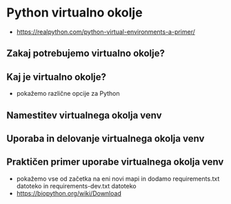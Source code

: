 # Python virtualno okolje

- https://realpython.com/python-virtual-environments-a-primer/

## Zakaj potrebujemo virtualno okolje?

## Kaj je virtualno okolje?
- pokažemo različne opcije za Python

## Namestitev virtualnega okolja venv

## Uporaba in delovanje virtualnega okolja venv

## Praktičen primer uporabe virtualnega okolja venv
- pokažemo vse od začetka na eni novi mapi in dodamo requirements.txt datoteko in requirements-dev.txt datoteko
- https://biopython.org/wiki/Download